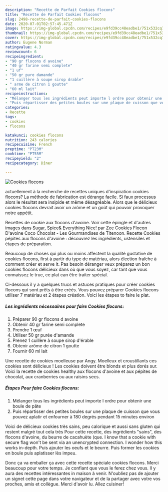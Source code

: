 ```yaml
---
description: "Recette de Parfait Cookies flocons"
title: "Recette de Parfait Cookies flocons"
slug: 2498-recette-de-parfait-cookies-flocons
date: 2020-07-01T02:57:45.471Z
image: https://img-global.cpcdn.com/recipes/e9fd39cc48eadbe1/751x532cq70/cookies-flocons-photo-principale-de-la-recette.jpg
thumbnail: https://img-global.cpcdn.com/recipes/e9fd39cc48eadbe1/751x532cq70/cookies-flocons-photo-principale-de-la-recette.jpg
cover: https://img-global.cpcdn.com/recipes/e9fd39cc48eadbe1/751x532cq70/cookies-flocons-photo-principale-de-la-recette.jpg
author: Eugene Norman
ratingvalue: 4.3
reviewcount: 6
recipeingredient:
- "90 gr flocons d avoine"
- "40 gr farine semi complete"
- "1 uf"
- "50 gr pure damande"
- "1 cuillère à soupe sirop drable"
- " arme de citron 1 goutte"
- "60 ml lait"
recipeinstructions:
- "Mélanger tous les ingrédients peut importe l ordre pour obtenir une boule de pâte"
- "Puis répartisser des petites boules sur une plaque de cuisson que vous pouvez aplatir et enfourner à 180 degrés pendant 15 minutes environ"
categories:
- Recette
tags:
- cookies
- flocons

katakunci: cookies flocons 
nutrition: 243 calories
recipecuisine: French
preptime: "PT23M"
cooktime: "PT55M"
recipeyield: "2"
recipecategory: Dîner

---
```



![Cookies flocons](https://img-global.cpcdn.com/recipes/e9fd39cc48eadbe1/751x532cq70/cookies-flocons-photo-principale-de-la-recette.jpg)

actuellement à la recherche de recettes uniques d'inspiration cookies flocons? La méthode de fabrication est dérange facile. Si faux processus alors le résultat sera insipide et même désagréable. Alors que le délicieux cookies flocons devrait avoir un arôme et un goût qui pouvoir provoquer notre appétit.

Recettes de cookie aux flocons d&#39;avoine. Voir cette épingle et d&#39;autres images dans Sugar, Spice&amp; Everything Nice! par Zee Cookies Flocon D&#39;avoine Coco Chocolat - Les Gourmandises de Titenoon. Recette Cookies pépites aux flocons d&#39;avoine : découvrez les ingrédients, ustensiles et étapes de préparation.

Beaucoup de choses qui plus ou moins affectent la qualité gustative de cookies flocons, first à partir du type de matériau, alors élection fraîche à comment créer et serve it. Pas besoin déranger veux préparez un bon cookies flocons délicieux dans où que vous soyez, car tant que vous connaissez le truc, ce plat can être traiter spécial.


Ci-dessous il y a quelques trucs et astuces pratiques pour créer cookies flocons qui sont prêts à être créés. Vous pouvez préparer Cookies flocons utiliser 7 matériau et 2 étapes création. Voici les étapes to faire le plat.

<!--inarticleads1-->

##### Les ingrédients nécessaires pour faire Cookies flocons:

1. Préparer 90 gr flocons d avoine
1. Obtenir 40 gr farine semi complete
1. Prendre 1 œuf
1. Utiliser 50 gr purée d&#39;amande
1. Prenez 1 cuillère à soupe sirop d&#39;érable
1. Obtenir  arôme de citron 1 goutte
1. Fournir 60 ml lait


Une recette de cookies moelleuse par Angy. Moelleux et croustillants ces cookies sont délicieux ! Les cookies doivent être blonds et plus dorés sur. Voici la recette de cookies healthy aux flocons d&#39;avoine et aux pépites de chocolat, aux cranberries ou aux raisins secs. 

<!--inarticleads2-->

##### Étapes Pour faire Cookies flocons:

1. Mélanger tous les ingrédients peut importe l ordre pour obtenir une boule de pâte
1. Puis répartisser des petites boules sur une plaque de cuisson que vous pouvez aplatir et enfourner à 180 degrés pendant 15 minutes environ


Voici de délicieux cookies très sains, peu calorique et aussi sans gluten qui restent malgré tout cela très Pour cette recette, des ingrédients &#34;sains&#34;, des flocons d&#39;avoine, du beurre de cacahuète (que. I know that a cookie with secure flag won&#39;t be sent via an unencrypted connection. I wonder how this works in-depth. Puis ajouter les oeufs et le beurre. Puis former les cookies en boule puis aplatisser lès impeu. 


Donc ça va emballer ça avec cette recette spéciale cookies flocons. Merci beaucoup pour votre temps. Je confiant que vous le ferez chez vous. Il y aura des recettes  intéressantes in maison à venir. N'oubliez pas de ajouter un signet cette page dans votre navigateur et de la partager avec votre vos proches, amis et collègue. Merci d'avoir lu. Allez cuisiner!
